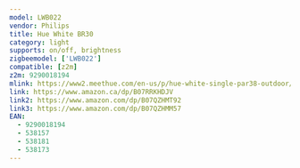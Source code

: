 ```yaml
---
model: LWB022
vendor: Philips 
title: Hue White BR30
category: light
supports: on/off, brightness
zigbeemodel: ['LWB022']
compatible: [z2m]
z2m: 9290018194
mlink: https://www2.meethue.com/en-us/p/hue-white-single-par38-outdoor/046677476816
link: https://www.amazon.ca/dp/B07RRKHDJV
link2: https://www.amazon.com/dp/B07QZHMT92
link3: https://www.amazon.com/dp/B07QZHMM57
EAN: 
  - 9290018194 
  - 538157
  - 538181
  - 538173
---
```

